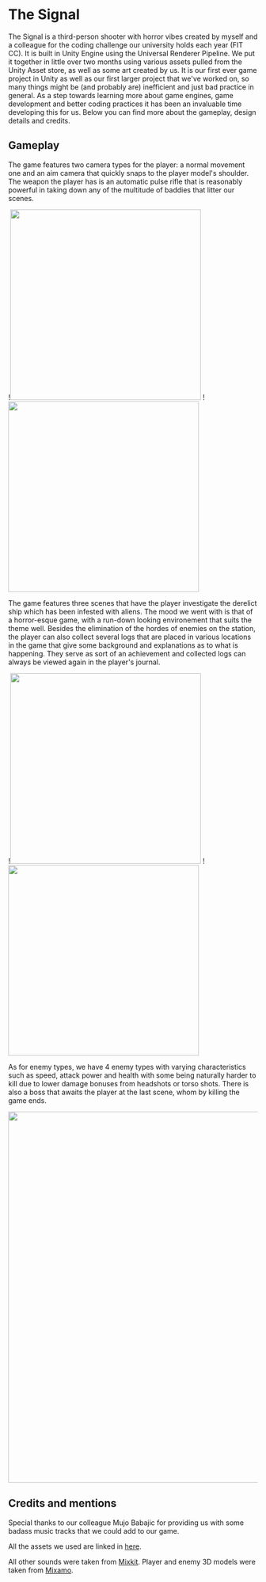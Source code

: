 # The Signal

The Signal is a third-person shooter with horror vibes created by myself and a colleague for the coding challenge our university holds each year (FIT CC). It is built in Unity Engine using the Universal Renderer Pipeline. We put it together in little over two months using various assets pulled from the Unity Asset store, as well as some art created by us. It is our first ever game project in Unity as well as our first larger project that we've worked on, so many things might be (and probably are) inefficient and just bad practice in general. As a step towards learning more about game engines, game development and better coding practices it has been an invaluable time developing this for us. Below you can find more about the gameplay, design details and credits.


## Gameplay

The game features two camera types for the player: a normal movement one and an aim camera that quickly snaps to the player model's shoulder. The weapon the player has is an automatic pulse rifle that is reasonably powerful in taking down any of the multitude of baddies that litter our scenes.

!<img src="https://media.giphy.com/media/i1M3VOxu50bBLPrR6v/giphy.gif" width="385"> !<img src="https://media.giphy.com/media/f1tG4C0i2ZJ1NoyPvE/giphy.gif" width="385">

The game features three scenes that have the player investigate the derelict ship which has been infested with aliens. The mood we went with is that of a horror-esque game, with a run-down looking environement that suits the theme well. Besides the elimination of the hordes of enemies on the station, the player can also collect several logs that are placed in various locations in the game that give some background and explanations as to what is happening. They serve as sort of an achievement and collected logs can always be viewed again in the player's journal.

!<img src="https://media.giphy.com/media/pJV7Ltz7Wnf04p03Cn/giphy.gif" width="385"> !<img src="https://media.giphy.com/media/4fTxwZsptjAHQ9SucW/giphy.gif" width="385">

As for enemy types, we have 4 enemy types with varying characteristics such as speed, attack power and health with some being naturally harder to kill due to lower damage bonuses from headshots or torso shots. There is also a boss that awaits the player at the last scene, whom by killing the game ends.

<p align="center">
  <img width="750" src="https://i.imgur.com/4moe7yG.png">
</p>

## Credits and mentions

Special thanks to our colleague Mujo Babajic for providing us with some badass music tracks that we could add to our game.

All the assets we used are linked in [here](MENTIONS.md).

All other sounds were taken from [Mixkit](https://mixkit.co/). Player and enemy 3D models were taken from [Mixamo](https://www.mixamo.com/).
